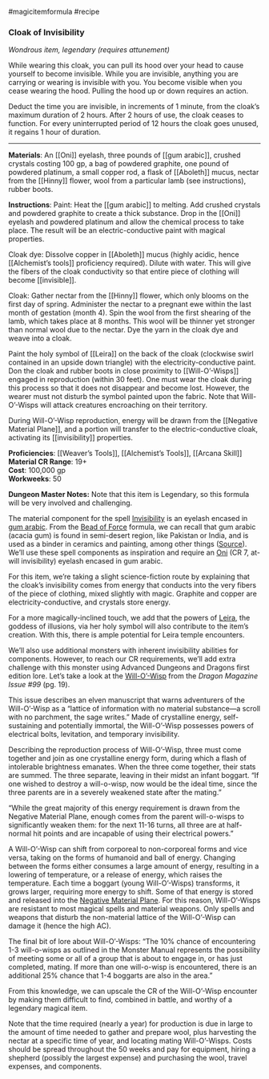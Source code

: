 #magicitemformula #recipe 
### Cloak of Invisibility

_Wondrous item, legendary (requires attunement)_  

While wearing this cloak, you can pull its hood over your head to cause yourself to become invisible. While you are invisible, anything you are carrying or wearing is invisible with you. You become visible when you cease wearing the hood. Pulling the hood up or down requires an action.

Deduct the time you are invisible, in increments of 1 minute, from the cloak’s maximum duration of 2 hours. After 2 hours of use, the cloak ceases to function. For every uninterrupted period of 12 hours the cloak goes unused, it regains 1 hour of duration.

---

**Materials**: An [[Oni]] eyelash, three pounds of [[gum arabic]], crushed crystals costing 100 gp, a bag of powdered graphite, one pound of powdered platinum, a small copper rod, a flask of [[Aboleth]] mucus, nectar from the [[Hinny]] flower, wool from a particular lamb (see instructions), rubber boots.

**Instructions**: Paint: Heat the [[gum arabic]] to melting. Add crushed crystals and powdered graphite to create a thick substance. Drop in the [[Oni]] eyelash and powdered platinum and allow the chemical process to take place. The result will be an electric-conductive paint with magical properties.

Cloak dye: Dissolve copper in [[Aboleth]] mucus (highly acidic, hence [[Alchemist’s tools]] proficiency required). Dilute with water. This will give the fibers of the cloak conductivity so that entire piece of clothing will become [[invisible]].

Cloak: Gather nectar from the [[Hinny]] flower, which only blooms on the first day of spring. Administer the nectar to a pregnant ewe within the last month of gestation (month 4). Spin the wool from the first shearing of the lamb, which takes place at 8 months. This wool will be thinner yet stronger than normal wool due to the nectar. Dye the yarn in the cloak dye and weave into a cloak.

Paint the holy symbol of [[Leira]] on the back of the cloak (clockwise swirl contained in an upside down triangle) with the electricity-conductive paint. Don the cloak and rubber boots in close proximity to [[Will-O’-Wisps]] engaged in reproduction (within 30 feet). One must wear the cloak during this process so that it does not disappear and become lost. However, the wearer must not disturb the symbol painted upon the fabric. Note that Will-O’-Wisps will attack creatures encroaching on their territory.

During Will-O’-Wisp reproduction, energy will be drawn from the [[Negative Material Plane]], and a portion will transfer to the electric-conductive cloak, activating its [[invisibility]] properties.

**Proficiencies**: [[Weaver’s Tools]], [[Alchemist’s Tools]], [[Arcana Skill]] 
**Material CR Range**: 19+  
**Cost**: 100,000 gp  
**Workweeks**: 50

**Dungeon Master Notes:** Note that this item is Legendary, so this formula will be very involved and challenging.   

The material component for the spell [Invisibility](https://www.dndbeyond.com/spells/invisibility) is an eyelash encased in [gum arabic](https://en.wikipedia.org/wiki/Gum_arabic). From the [Bead of Force](https://www.flutesloot.com/formulas-for-crafting-popular-magic-items-in-5e/#beadofforce) formula, we can recall that gum arabic (acacia gum) is found in semi-desert region, like Pakistan or India, and is used as a binder in ceramics and painting, among other things ([Source](https://en.wikipedia.org/wiki/Gum_arabic#Usage)). We’ll use these spell components as inspiration and require an [Oni](https://www.dndbeyond.com/monsters/oni) (CR 7, at-will invisibility) eyelash encased in gum arabic.   

For this item, we’re taking a slight science-fiction route by explaining that the cloak’s invisibility comes from energy that conducts into the very fibers of the piece of clothing, mixed slightly with magic. Graphite and copper are electricity-conductive, and crystals store energy. 

For a more magically-inclined touch, we add that the powers of [Leira](https://forgottenrealms.fandom.com/wiki/Leira), the goddess of illusions, via her holy symbol will also contribute to the item’s creation. With this, there is ample potential for Leira temple encounters.

We’ll also use additional monsters with inherent invisibility abilities for components. However, to reach our CR requirements, we’ll add extra challenge with this monster using Advanced Dungeons and Dragons first edition lore. Let’s take a look at the [Will-O’-Wisp](https://forgottenrealms.fandom.com/wiki/Will-o%27-wisp) from the _Dragon Magazine Issue #99_ (pg. 19).

This issue describes an elven manuscript that warns adventurers of the Will-O’-Wisp as a “lattice of information with no material substance—a scroll with no parchment, the sage writes.” Made of crystalline energy, self-sustaining and potentially immortal, the Will-O’-Wisp possesses powers of electrical bolts, levitation, and temporary invisibility.  
  
Describing the reproduction process of Will-O’-Wisp, three must come together and join as one crystalline energy form, during which a flash of intolerable brightness emanates. When the three come together, their stats are summed. The three separate, leaving in their midst an infant boggart. “If one wished to destroy a will-o-wisp, now would be the ideal time, since the three parents are in a severely weakened state after the mating.”  
  
“While the great majority of this energy requirement is drawn from the Negative Material Plane, enough comes from the parent will-o-wisps to significantly weaken them: for the next 11-16 turns, all three are at half-normal hit points and are incapable of using their electrical powers.”  
  
A Will-O’-Wisp can shift from corporeal to non-corporeal forms and vice versa, taking on the forms of humanoid and ball of energy. Changing between the forms either consumes a large amount of energy, resulting in a lowering of temperature, or a release of energy, which raises the temperature. Each time a boggart (young Will-O’-Wisps) transforms, it grows larger, requiring more energy to shift. Some of that energy is stored and released into the [Negative Material Plane](https://forgottenrealms.fandom.com/wiki/Negative_Energy_plane). For this reason, Will-O’-Wisps are resistant to most magical spells and material weapons. Only spells and weapons that disturb the non-material lattice of the Will-O’-Wisp can damage it (hence the high AC).  
  
The final bit of lore about Will-O’-Wisps: “The 10% chance of encountering 1-3 will-o-wisps as outlined in the Monster Manual represents the possibility of meeting some or all of a group that is about to engage in, or has just completed, mating. If more than one will-o-wisp is encountered, there is an additional 25% chance that 1-4 boggarts are also in the area.”

From this knowledge, we can upscale the CR of the Will-O’-Wisp encounter by making them difficult to find, combined in battle, and worthy of a legendary magical item.

Note that the time required (nearly a year) for production is due in large to the amount of time needed to gather and prepare wool, plus harvesting the nectar at a specific time of year, and locating mating Will-O’-Wisps. Costs should be spread throughout the 50 weeks and pay for equipment, hiring a shepherd (possibly the largest expense) and purchasing the wool, travel expenses, and components.